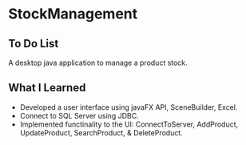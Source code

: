 # StockManagement

## To Do List

A desktop java application to manage a product stock.

## What I Learned

- Developed a user interface using javaFX API, SceneBuilder, Excel.
- Connect to SQL Server using JDBC.
- Implemented functinality to the UI: ConnectToServer, AddProduct, UpdateProduct, SearchProduct, & DeleteProduct.
